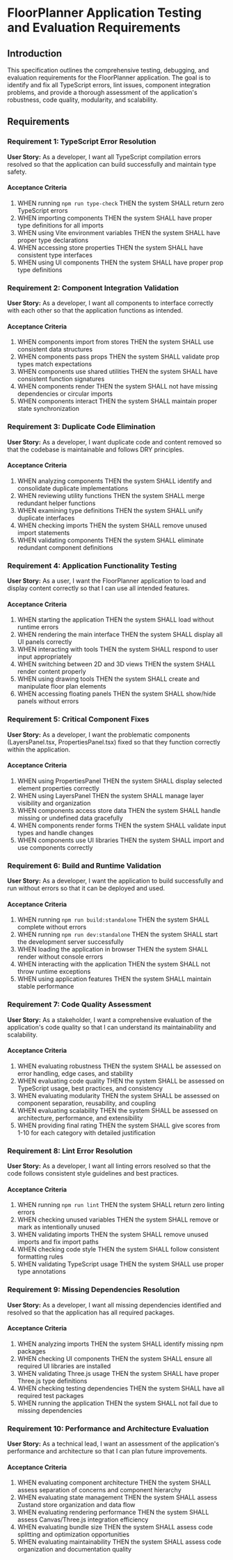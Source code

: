 # FloorPlanner Application Testing and Evaluation Requirements

## Introduction

This specification outlines the comprehensive testing, debugging, and evaluation requirements for the FloorPlanner application. The goal is to identify and fix all TypeScript errors, lint issues, component integration problems, and provide a thorough assessment of the application's robustness, code quality, modularity, and scalability.

## Requirements

### Requirement 1: TypeScript Error Resolution

**User Story:** As a developer, I want all TypeScript compilation errors resolved so that the application can build successfully and maintain type safety.

#### Acceptance Criteria

1. WHEN running `npm run type-check` THEN the system SHALL return zero TypeScript errors
2. WHEN importing components THEN the system SHALL have proper type definitions for all imports
3. WHEN using Vite environment variables THEN the system SHALL have proper type declarations
4. WHEN accessing store properties THEN the system SHALL have consistent type interfaces
5. WHEN using UI components THEN the system SHALL have proper prop type definitions

### Requirement 2: Component Integration Validation

**User Story:** As a developer, I want all components to interface correctly with each other so that the application functions as intended.

#### Acceptance Criteria

1. WHEN components import from stores THEN the system SHALL use consistent data structures
2. WHEN components pass props THEN the system SHALL validate prop types match expectations
3. WHEN components use shared utilities THEN the system SHALL have consistent function signatures
4. WHEN components render THEN the system SHALL not have missing dependencies or circular imports
5. WHEN components interact THEN the system SHALL maintain proper state synchronization

### Requirement 3: Duplicate Code Elimination

**User Story:** As a developer, I want duplicate code and content removed so that the codebase is maintainable and follows DRY principles.

#### Acceptance Criteria

1. WHEN analyzing components THEN the system SHALL identify and consolidate duplicate implementations
2. WHEN reviewing utility functions THEN the system SHALL merge redundant helper functions
3. WHEN examining type definitions THEN the system SHALL unify duplicate interfaces
4. WHEN checking imports THEN the system SHALL remove unused import statements
5. WHEN validating components THEN the system SHALL eliminate redundant component definitions

### Requirement 4: Application Functionality Testing

**User Story:** As a user, I want the FloorPlanner application to load and display content correctly so that I can use all intended features.

#### Acceptance Criteria

1. WHEN starting the application THEN the system SHALL load without runtime errors
2. WHEN rendering the main interface THEN the system SHALL display all UI panels correctly
3. WHEN interacting with tools THEN the system SHALL respond to user input appropriately
4. WHEN switching between 2D and 3D views THEN the system SHALL render content properly
5. WHEN using drawing tools THEN the system SHALL create and manipulate floor plan elements
6. WHEN accessing floating panels THEN the system SHALL show/hide panels without errors

### Requirement 5: Critical Component Fixes

**User Story:** As a developer, I want the problematic components (LayersPanel.tsx, PropertiesPanel.tsx) fixed so that they function correctly within the application.

#### Acceptance Criteria

1. WHEN using PropertiesPanel THEN the system SHALL display selected element properties correctly
2. WHEN using LayersPanel THEN the system SHALL manage layer visibility and organization
3. WHEN components access store data THEN the system SHALL handle missing or undefined data gracefully
4. WHEN components render forms THEN the system SHALL validate input types and handle changes
5. WHEN components use UI libraries THEN the system SHALL import and use components correctly

### Requirement 6: Build and Runtime Validation

**User Story:** As a developer, I want the application to build successfully and run without errors so that it can be deployed and used.

#### Acceptance Criteria

1. WHEN running `npm run build:standalone` THEN the system SHALL complete without errors
2. WHEN running `npm run dev:standalone` THEN the system SHALL start the development server successfully
3. WHEN loading the application in browser THEN the system SHALL render without console errors
4. WHEN interacting with the application THEN the system SHALL not throw runtime exceptions
5. WHEN using application features THEN the system SHALL maintain stable performance

### Requirement 7: Code Quality Assessment

**User Story:** As a stakeholder, I want a comprehensive evaluation of the application's code quality so that I can understand its maintainability and scalability.

#### Acceptance Criteria

1. WHEN evaluating robustness THEN the system SHALL be assessed on error handling, edge cases, and stability
2. WHEN evaluating code quality THEN the system SHALL be assessed on TypeScript usage, best practices, and consistency
3. WHEN evaluating modularity THEN the system SHALL be assessed on component separation, reusability, and coupling
4. WHEN evaluating scalability THEN the system SHALL be assessed on architecture, performance, and extensibility
5. WHEN providing final rating THEN the system SHALL give scores from 1-10 for each category with detailed justification

### Requirement 8: Lint Error Resolution

**User Story:** As a developer, I want all linting errors resolved so that the code follows consistent style guidelines and best practices.

#### Acceptance Criteria

1. WHEN running `npm run lint` THEN the system SHALL return zero linting errors
2. WHEN checking unused variables THEN the system SHALL remove or mark as intentionally unused
3. WHEN validating imports THEN the system SHALL remove unused imports and fix import paths
4. WHEN checking code style THEN the system SHALL follow consistent formatting rules
5. WHEN validating TypeScript usage THEN the system SHALL use proper type annotations

### Requirement 9: Missing Dependencies Resolution

**User Story:** As a developer, I want all missing dependencies identified and resolved so that the application has all required packages.

#### Acceptance Criteria

1. WHEN analyzing imports THEN the system SHALL identify missing npm packages
2. WHEN checking UI components THEN the system SHALL ensure all required UI libraries are installed
3. WHEN validating Three.js usage THEN the system SHALL have proper Three.js type definitions
4. WHEN checking testing dependencies THEN the system SHALL have all required test packages
5. WHEN running the application THEN the system SHALL not fail due to missing dependencies

### Requirement 10: Performance and Architecture Evaluation

**User Story:** As a technical lead, I want an assessment of the application's performance and architecture so that I can plan future improvements.

#### Acceptance Criteria

1. WHEN evaluating component architecture THEN the system SHALL assess separation of concerns and component hierarchy
2. WHEN evaluating state management THEN the system SHALL assess Zustand store organization and data flow
3. WHEN evaluating rendering performance THEN the system SHALL assess Canvas/Three.js integration efficiency
4. WHEN evaluating bundle size THEN the system SHALL assess code splitting and optimization opportunities
5. WHEN evaluating maintainability THEN the system SHALL assess code organization and documentation quality
